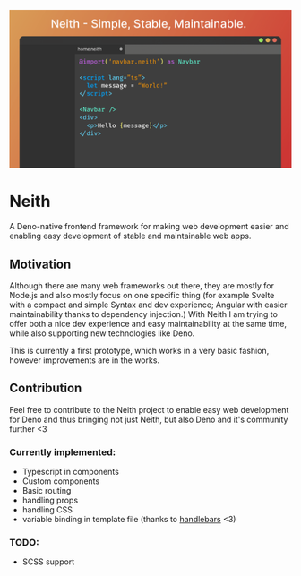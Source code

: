 ![](readme/title.png)

# Neith
A Deno-native frontend framework for making web development easier and enabling easy development of stable and maintainable web apps.

## Motivation

Although there are many web frameworks out there, they are mostly for Node.js and also mostly focus on one specific thing (for example Svelte with a compact and simple Syntax and dev experience; Angular with easier maintainability thanks to dependency injection.) With Neith I am trying to offer both a nice dev experience and easy maintainability at the same time, while also supporting new technologies like Deno.

This is currently a first prototype, which works in a very basic fashion, however improvements are in the works.

## Contribution

Feel free to contribute to the Neith project to enable easy web development for Deno and thus bringing not just Neith, but also Deno and it's community
further <3

### Currently implemented:
 - Typescript in components
 - Custom components
 - Basic routing
 - handling props
 - handling CSS
 - variable binding in template file (thanks to <a href="https://github.com/handlebars-lang/handlebars.js">handlebars</a> <3)

### TODO:
 - SCSS support